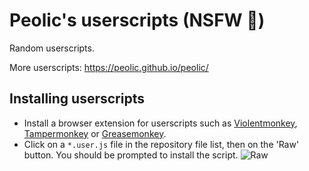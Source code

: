 # Peolic's userscripts (NSFW 🔞)

Random userscripts.  

More userscripts: https://peolic.github.io/peolic/

## Installing userscripts

- Install a browser extension for userscripts such as [Violentmonkey], [Tampermonkey] or [Greasemonkey].
- Click on a ```*.user.js``` file in the repository file list, then on the 'Raw' button. You should be prompted to install the script.
  ![Raw](https://user-images.githubusercontent.com/66393006/169907294-ff36630d-0094-4a1b-ab0c-479ca9e43363.png)

[Violentmonkey]:https://violentmonkey.github.io/
[Tampermonkey]:https://www.tampermonkey.net/
[Greasemonkey]:https://www.greasespot.net/
